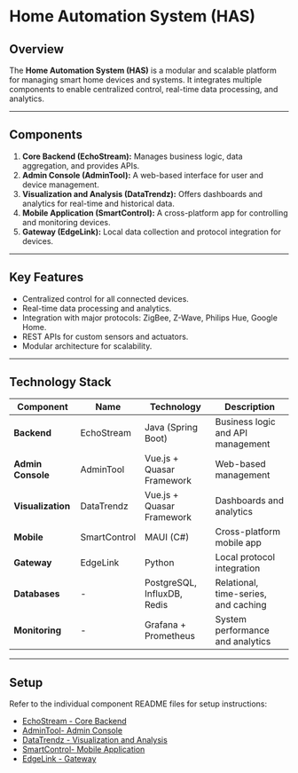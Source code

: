 # Home Automation System (HAS)

## Overview
The **Home Automation System (HAS)** is a modular and scalable platform for managing smart home devices and systems. It integrates multiple components to enable centralized control, real-time data processing, and analytics.

---

## Components
1. **Core Backend (EchoStream):** Manages business logic, data aggregation, and provides APIs.
2. **Admin Console (AdminTool):** A web-based interface for user and device management.
3. **Visualization and Analysis (DataTrendz):** Offers dashboards and analytics for real-time and historical data.
4. **Mobile Application (SmartControl):** A cross-platform app for controlling and monitoring devices.
5. **Gateway (EdgeLink):** Local data collection and protocol integration for devices.

---

## Key Features
- Centralized control for all connected devices.
- Real-time data processing and analytics.
- Integration with major protocols: ZigBee, Z-Wave, Philips Hue, Google Home.
- REST APIs for custom sensors and actuators.
- Modular architecture for scalability.

---

## Technology Stack
| Component            | Name                   | Technology                   | Description                          |
|----------------------|------------------------|------------------------------|--------------------------------------|
| **Backend**          | EchoStream             | Java (Spring Boot)           | Business logic and API management    |
| **Admin Console**    | AdminTool              | Vue.js + Quasar Framework    | Web-based management                 |
| **Visualization**    | DataTrendz             | Vue.js + Quasar Framework    | Dashboards and analytics             |
| **Mobile**           | SmartControl           | MAUI (C#)                    | Cross-platform mobile app            |
| **Gateway**          | EdgeLink               | Python                       | Local protocol integration           |
| **Databases**        | -                      | PostgreSQL, InfluxDB, Redis  | Relational, time-series, and caching |
| **Monitoring**       | -                      | Grafana + Prometheus         | System performance and analytics     |

---

## Setup
Refer to the individual component README files for setup instructions:
- [EchoStream - Core Backend](./components/backend/README.md)
- [AdminTool- Admin Console](./components/admin/README.md)
- [DataTrendz - Visualization and Analysis](./components/visualization/README.md)
- [SmartControl- Mobile Application](./components/mobile/README.md)
- [EdgeLink - Gateway](./components/gateway/README.md)
